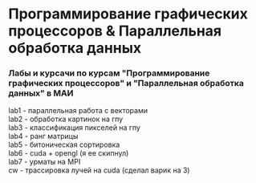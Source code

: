 # Программирование графических процессоров & Параллельная обработка данных
### Лабы и курсачи по курсам "Программирование графических процессоров" и "Параллельная обработка данных" в МАИ

lab1 - параллельная работа с векторами  
lab2 - обработка картинок на гпу  
lab3 - классификация пикселей на гпу  
lab4 - ранг матрицы  
lab5 - битоническая сортировка  
lab6 - cuda + opengl (я ее скипнул)  
lab7 - урматы на MPI  
cw - трассировка лучей на cuda (сделал варик на 3)  
